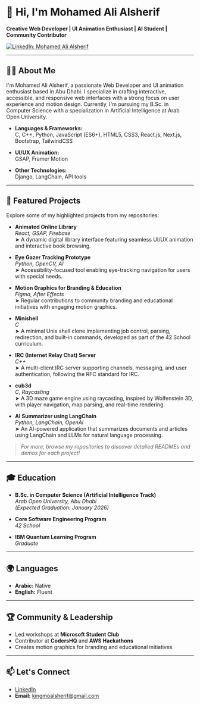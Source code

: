 # 👋 Hi, I'm Mohamed Ali Alsherif

**Creative Web Developer | UI Animation Enthusiast | AI Student | Community Contributor**

[![LinkedIn: Mohamed Ali Alsherif](https://img.shields.io/badge/-LinkedIn-blue?style=flat-square&logo=linkedin&logoColor=white&link=https://linkedin.com/in/mohamed-ali-alsherif-541b25252)](https://linkedin.com/in/mohamed-ali-alsherif-541b25252)

---

## 👨‍💻 About Me

I'm Mohamed Ali Alsherif, a passionate Web Developer and UI animation enthusiast based in Abu Dhabi. I specialize in crafting interactive, accessible, and responsive web interfaces with a strong focus on user experience and motion design. Currently, I'm pursuing my B.Sc. in Computer Science with a specialization in Artificial Intelligence at Arab Open University.

- **Languages & Frameworks:**  
  C, C++, Python, JavaScript (ES6+), HTML5, CSS3, React.js, Next.js, Bootstrap, TailwindCSS

- **UI/UX Animation:**  
  GSAP, Framer Motion

- **Other Technologies:**  
  Django, LangChain, API tools

---

## 🚀 Featured Projects

Explore some of my highlighted projects from my repositories:

- **Animated Online Library**  
  _React, GSAP, Firebase_  
  ➤ A dynamic digital library interface featuring seamless UI/UX animation and interactive book browsing.

- **Eye Gazer Tracking Prototype**  
  _Python, OpenCV, AI_  
  ➤ Accessibility-focused tool enabling eye-tracking navigation for users with special needs.

- **Motion Graphics for Branding & Education**  
  _Figma, After Effects_  
  ➤ Regular contributions to community branding and educational initiatives with engaging motion graphics.

- **Minishell**  
  _C_  
  ➤ A minimal Unix shell clone implementing job control, parsing, redirection, and built-in commands, developed as part of the 42 School curriculum.

- **IRC (Internet Relay Chat) Server**  
  _C++_  
  ➤ A multi-client IRC server supporting channels, messaging, and user authentication, following the RFC standard for IRC.

- **cub3d**  
  _C, Raycasting_  
  ➤ A 3D maze game engine using raycasting, inspired by Wolfenstein 3D, with player navigation, map parsing, and real-time rendering.

- **AI Summarizer using LangChain**  
  _Python, LangChain, OpenAI_  
  ➤ An AI-powered application that summarizes documents and articles using LangChain and LLMs for natural language processing.

> _For more, browse my repositories to discover detailed READMEs and demos for each project!_

---

## 🎓 Education

- **B.Sc. in Computer Science (Artificial Intelligence Track)**  
  *Arab Open University, Abu Dhabi*  
  _(Expected Graduation: January 2026)_

- **Core Software Engineering Program**  
  *42 School*

- **IBM Quantum Learning Program**  
  *Graduate*

---

## 🌍 Languages

- **Arabic:** Native  
- **English:** Fluent

---

## 🏆 Community & Leadership

- Led workshops at **Microsoft Student Club**
- Contributor at **CodersHQ** and **AWS Hackathons**
- Creates motion graphics for branding and educational initiatives

---

## 📫 Let's Connect

- [LinkedIn](https://linkedin.com/in/mohamed-ali-alsherif-541b25252)
- **Email:** kingmoalsherif@gmail.com

<!--
Feel free to reach out for collaborations, open-source projects, or just to say hi!
-->
